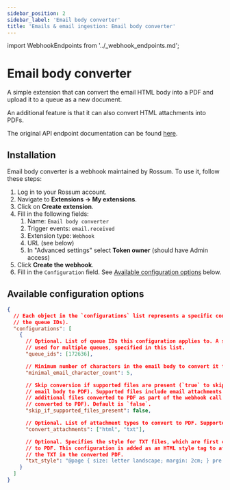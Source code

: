 ```yaml
---
sidebar_position: 2
sidebar_label: 'Email body converter'
title: 'Emails & email ingestion: Email body converter'
---
```


import WebhookEndpoints from '../\_webhook_endpoints.md';

# Email body converter

A simple extension that can convert the email HTML body into a PDF and upload it to a queue as a new document.

An additional feature is that it can also convert HTML attachments into PDFs.

The original API endpoint documentation can be found [here](https://elis.rossum.ai/svc/email-converter/api/redoc).

## Installation

Email body converter is a webhook maintained by Rossum. To use it, follow these steps:

1. Log in to your Rossum account.
1. Navigate to **Extensions → My extensions**.
1. Click on **Create extension**.
1. Fill in the following fields:
   1. Name: `Email body converter`
   1. Trigger events: `email.received`
   1. Extension type: `Webhook`
   1. URL (see below)
   1. In "Advanced settings" select **Token owner** (should have Admin access)
1. Click **Create the webhook**.
1. Fill in the `Configuration` field. See [Available configuration options](#available-configuration-options) below.

<WebhookEndpoints
  eu1="https://elis.rossum.ai/svc/email-converter/api/v1/convert"
  us="https://us.app.rossum.ai/svc/email-converter/api/v1/convert"
/>

## Available configuration options

```json
{
  // Each object in the `configurations` list represents a specific configuration (distinguished by
  // the queue IDs).
  "configurations": [
    {
      // Optional. List of queue IDs this configuration applies to. A single configuration can be
      // used for multiple queues, specified in this list.
      "queue_ids": [172636],

      // Minimum number of characters in the email body to convert it to PDF. Default is 0.
      "minimal_email_character_count": 5,

      // Skip conversion if supported files are present (`true` to skip, `false` to convert the
      // email body to PDF). Supported files include email attachments supported by Rossum and any
      // additional files converted to PDF as part of the webhook call (e.g., HTML attachments
      // converted to PDF). Default is `false`.
      "skip_if_supported_files_present": false,

      // Optional. List of attachment types to convert to PDF. Supported values: "html", "txt"
      "convert_attachments": ["html", "txt"],

      // Optional. Specifies the style for TXT files, which are first converted to HTML and then
      // to PDF. This configuration is added as an HTML style tag to affect the appearance of
      // the TXT in the converted PDF.
      "txt_style": "@page { size: letter landscape; margin: 2cm; } pre { white-space: pre-wrap; }"
    }
  ]
}
```
